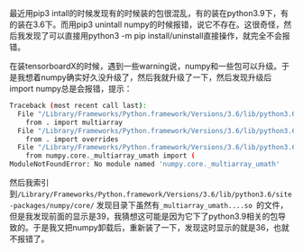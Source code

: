 最近用pip3 intall的时候发现有的时候装的包很混乱，有的装在python3.9下，有的装在3.6下。而用pip3 unintall numpy的时候报错，说它不存在。这很奇怪，然后我发现了可以直接用python3 -m pip install/uninstall直接操作，就完全不会报错。

在装tensorboardX的时候，遇到一些warning说，numpy和一些包可以升级。于是我想着numpy确实好久没升级了，然后我就升级了一下，然后发现升级后import numpy总是会报错，提示：

```bash
Traceback (most recent call last):
  File "/Library/Frameworks/Python.framework/Versions/3.6/lib/python3.6/site-packages/numpy/core/__init__.py", line 22, in <module>
    from . import multiarray
  File "/Library/Frameworks/Python.framework/Versions/3.6/lib/python3.6/site-packages/numpy/core/multiarray.py", line 12, in <module>
    from . import overrides
  File "/Library/Frameworks/Python.framework/Versions/3.6/lib/python3.6/site-packages/numpy/core/overrides.py", line 7, in <module>
    from numpy.core._multiarray_umath import (
ModuleNotFoundError: No module named 'numpy.core._multiarray_umath'
```

然后我索引到`/Library/Frameworks/Python.framework/Versions/3.6/lib/python3.6/site-packages/numpy/core/` 发现目录下虽然有`_multiarray_umath....so `的文件，但是我发现前面的显示是39，我猜想这可能是因为它下了python3.9相关的包导致的。于是我又把numpy卸载后，重新装了一下，发现这时显示的就是36，也就不报错了。